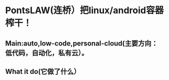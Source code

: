 # PontsLAW(连桥）把linux/android容器榨干！

## Main:auto,low-code,personal-cloud(主要方向：低代码，自动化，私有云）。

## What it do(它做了什么）
